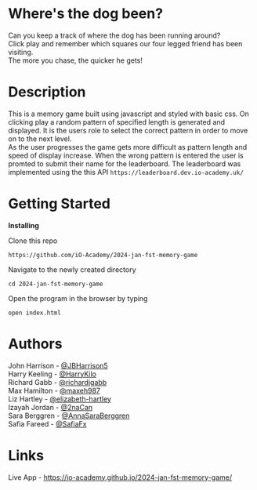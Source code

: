 # Where's the dog been?
Can you keep a track of where the dog has been running around?  
Click play and remember which squares our four legged friend has been visiting.  
The more you chase, the quicker he gets!

# Description

This is a memory game built using javascript and styled with basic css.
On clicking play a random pattern of specified length is generated and displayed. It is the users role to select the correct pattern in order to move on to the next level.  
As the user progresses the game gets more difficult as pattern length and speed of display increase.
When the wrong pattern is entered the user is promted to submit their name for the leaderboard. The leaderboard was implemented using the this API ```https://leaderboard.dev.io-academy.uk/```

# Getting Started

**Installing**

Clone this repo

```
https://github.com/iO-Academy/2024-jan-fst-memory-game
```

Navigate to the newly created directory

```
cd 2024-jan-fst-memory-game
```

Open the program in the browser by typing

```
open index.html
```

# Authors

John Harrison - [@JBHarrison5](https://github.com/JBHarrison5)  
Harry Keeling - [@HarryKilo](https://github.com/HarryKilo)   
Richard Gabb - [@richardjgabb](https://github.com/richardjgabb)  
Max Hamilton - [@maxeh987](https://github.com/maxeh987)  
Liz Hartley - [@elizabeth-hartley](https://github.com/elizabeth-hartley)  
Izayah Jordan - [@2naCan](https://github.com/2naCan)  
Sara Berggren - [@AnnaSaraBerggren](https://github.com/AnnaSaraBerggren)  
Safia Fareed - [@SafiaFx](https://github.com/SafiaFx)  

# Links

Live App - https://io-academy.github.io/2024-jan-fst-memory-game/

